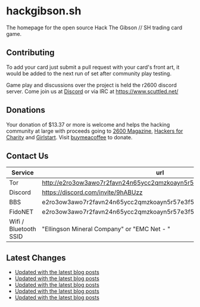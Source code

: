 # hackgibson.sh
The homepage for the open source Hack The Gibson // SH trading card game.


## Contributing

To add your card just submit a pull request with your card's front art, it would be added to the next run of set after community play testing.

Game play and discussions over the project is held the r2600 discord server. Come join us at [Discord](https://discord.com/invite/9hABUzz) or via IRC at https://www.scuttled.net/


## Donations

Your donation of $13.37 or more is welcome and helps the hacking community at large with proceeds going to [2600 Magazine](https://2600.com/), [Hackers for Charity](https://hackersforcharity.org) and [Girlstart](https://girlstart.org).  Visit [buymeacoffee](https://www.buymeacoffee.com/hackgibson.sh) to donate.


## Contact Us

Service | url
-|-
Tor | http://e2ro3ow3awo7r2favn24n65ycc2qmzkoayn5r57e3f56nvjwdcgg32ad.onion
Discord | https://discord.com/invite/9hABUzz
BBS | e2ro3ow3awo7r2favn24n65ycc2qmzkoayn5r57e3f56nvjwdcgg32ad.onion:23
FidoNET | e2ro3ow3awo7r2favn24n65ycc2qmzkoayn5r57e3f56nvjwdcgg32ad.onion:24554
Wifi / Bluetooth SSID | "Ellingson Mineral Company" or "EMC Net - <fidonet address>"

## Latest Changes
<!-- BLOG-POST-LIST:START -->
- [Updated with the latest blog posts](https://github.com/DFW2600/hackgibson.sh/commit/7b801b56e9b1c87f95fd223dc0e143f5d6cf294b)
- [Updated with the latest blog posts](https://github.com/DFW2600/hackgibson.sh/commit/30a8117788cdc32acfab9ec76125f8df144fcee6)
- [Updated with the latest blog posts](https://github.com/DFW2600/hackgibson.sh/commit/1d9df21e8a6154cd34e936a18f4ee438004e8e37)
- [Updated with the latest blog posts](https://github.com/DFW2600/hackgibson.sh/commit/968c23db481a89f9d406ccf88bca8dc98d72ee23)
- [Updated with the latest blog posts](https://github.com/DFW2600/hackgibson.sh/commit/53650e080fd23c3b243fe46a818091da9013d2cc)
<!-- BLOG-POST-LIST:END -->
